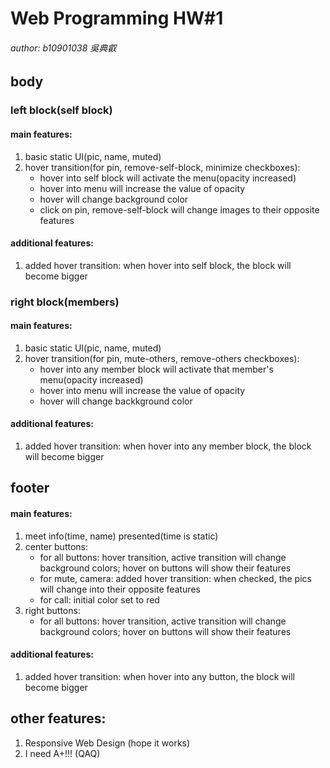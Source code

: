 # Web Programming HW#1

###### author: b10901038 吳典叡

## body

### left block(self block)

#### main features:

1. basic static UI(pic, name, muted)
2. hover transition(for pin, remove-self-block, minimize checkboxes):
   - hover into self block will activate the menu(opacity increased)
   - hover into menu will increase the value of opacity
   - hover will change background color
   - click on pin, remove-self-block will change images to their opposite features

#### additional features:

1. added hover transition: when hover into self block, the block will become bigger

### right block(members)

#### main features:

1. basic static UI(pic, name, muted)
2. hover transition(for pin, mute-others, remove-others checkboxes):
   - hover into any member block will activate that member's menu(opacity increased)
   - hover into menu will increase the value of opacity
   - hover will change backkground color

#### additional features:

1. added hover transition: when hover into any member block, the block will become bigger

## footer

#### main features:

1. meet info(time, name) presented(time is static)
2. center buttons:
   - for all buttons: hover transition, active transition will change background colors; hover on buttons will show their features
   - for mute, camera: added hover transition: when checked, the pics will change into their opposite features
   - for call: initial color set to red
3. right buttons:
   - for all buttons: hover transition, active transition will change background colors; hover on buttons will show their features

#### additional features:

1. added hover transition: when hover into any button, the block will become bigger

## other features:

1. Responsive Web Design (hope it works)
2. I need A+!!! (QAQ)
